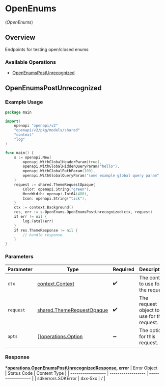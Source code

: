 # OpenEnums
(*OpenEnums*)

## Overview

Endpoints for testing open/closed enums

### Available Operations

* [OpenEnumsPostUnrecognized](#openenumspostunrecognized)

## OpenEnumsPostUnrecognized

### Example Usage

```go
package main

import(
	openapi "openapi/v2"
	"openapi/v2/pkg/models/shared"
	"context"
	"log"
)

func main() {
    s := openapi.New(
        openapi.WithGlobalHeaderParam(true),
        openapi.WithGlobalHiddenQueryParam("hello"),
        openapi.WithGlobalPathParam(100),
        openapi.WithGlobalQueryParam("some example global query param"),
    )
    request := shared.ThemeRequestOpaque{
        Color: openapi.String("green"),
        HeroWidth: openapi.Int64(480),
        Icon: openapi.String("tick"),
    }
    ctx := context.Background()
    res, err := s.OpenEnums.OpenEnumsPostUnrecognized(ctx, request)
    if err != nil {
        log.Fatal(err)
    }
    if res.ThemeResponse != nil {
        // handle response
    }
}
```

### Parameters

| Parameter                                                                  | Type                                                                       | Required                                                                   | Description                                                                |
| -------------------------------------------------------------------------- | -------------------------------------------------------------------------- | -------------------------------------------------------------------------- | -------------------------------------------------------------------------- |
| `ctx`                                                                      | [context.Context](https://pkg.go.dev/context#Context)                      | :heavy_check_mark:                                                         | The context to use for the request.                                        |
| `request`                                                                  | [shared.ThemeRequestOpaque](../../pkg/models/shared/themerequestopaque.md) | :heavy_check_mark:                                                         | The request object to use for the request.                                 |
| `opts`                                                                     | [][operations.Option](../../pkg/models/operations/option.md)               | :heavy_minus_sign:                                                         | The options for this request.                                              |


### Response

**[*operations.OpenEnumsPostUnrecognizedResponse](../../pkg/models/operations/openenumspostunrecognizedresponse.md), error**
| Error Object       | Status Code        | Content Type       |
| ------------------ | ------------------ | ------------------ |
| sdkerrors.SDKError | 4xx-5xx            | */*                |
